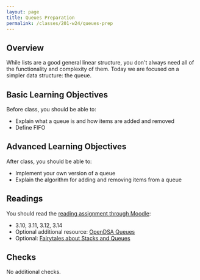 ```yaml
---
layout: page
title: Queues Preparation
permalink: /classes/201-w24/queues-prep
---
```


## Overview
While lists are a good general linear structure, you don't always need all of the functionality and complexity of them. Today we are focused on a simpler data structure: the queue.

## Basic Learning Objectives
Before class, you should be able to: 
* Explain what a queue is and how items are added and removed
* Define FIFO


## Advanced Learning Objectives
After class, you should be able to:
* Implement your own version of a queue
* Explain the algorithm for adding and removing items from a queue


## Readings
You should read the [reading assignment through Moodle](https://moodle.carleton.edu/mod/lti/view.php?id=928125):

* 3.10, 3.11, 3.12, 3.14
* Optional additional resource: [OpenDSA Queues](https://opendsa-server.cs.vt.edu/OpenDSA/Books/CS2/html/Queue.html)
* Optional: [Fairytales about Stacks and Queues](http://computationaltales.blogspot.com/2011/04/stacks-queues-priority-queues-and.html)

## Checks
No additional checks.